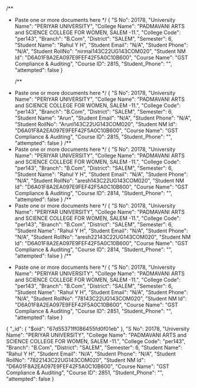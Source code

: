 /\*\*

- Paste one or more documents here
  \*/
  {
  "S No": 20178,
  "University Name": "PERIYAR UNIVERSITY",
  "College Name": "PADMAVANI ARTS and SCIENCE COLLEGE FOR WOMEN, SALEM -11.",
  "College Code": "per143",
  "Branch": "B.Com",
  "District": "SALEM",
  "Semester": 6,
  "Student Name": "Rahul Y H",
  "Student Email": "N/A",
  "Student Phone": "N/A",
  "Student RollNo": "nirmal143C22UG143COM020",
  "Student NM Id": "D6A01F8A2EA097E9FEF42F5A0C10B600",
  "Course Name": "GST Compliance & Auditing",
  "Course ID": 2815,
  "Student_Phone": "",
  "attempted": false
  }

  /\*\*

* Paste one or more documents here
  \*/
  {
  "S No": 20178,
  "University Name": "PERIYAR UNIVERSITY",
  "College Name": "PADMAVANI ARTS and SCIENCE COLLEGE FOR WOMEN, SALEM -11.",
  "College Code": "per143",
  "Branch": "B.Com",
  "District": "SALEM",
  "Semester": 6,
  "Student Name": "Arun",
  "Student Email": "N/A",
  "Student Phone": "N/A",
  "Student RollNo": "Arunl143C22UG143COM020",
  "Student NM Id": "D6A01F8A2EA097E9FEF42F5A0C10B600",
  "Course Name": "GST Compliance & Auditing",
  "Course ID": 2815,
  "Student_Phone": "",
  "attempted": false
  }
  /\*\*
* Paste one or more documents here
  \*/
  {
  "S No": 20178,
  "University Name": "PERIYAR UNIVERSITY",
  "College Name": "PADMAVANI ARTS and SCIENCE COLLEGE FOR WOMEN, SALEM -11.",
  "College Code": "per143",
  "Branch": "B.Com",
  "District": "SALEM",
  "Semester": 6,
  "Student Name": "Rahul Y H",
  "Student Email": "N/A",
  "Student Phone": "N/A",
  "Student RollNo": "aresh143C22UG143COM020",
  "Student NM Id": "D6A01F8A2EA097E9FEF42F5A0C10B600",
  "Course Name": "GST Compliance & Auditing",
  "Course ID": 2814,
  "Student_Phone": "",
  "attempted": false
  }
  /\*\*
* Paste one or more documents here
  \*/
  {
  "S No": 20178,
  "University Name": "PERIYAR UNIVERSITY",
  "College Name": "PADMAVANI ARTS and SCIENCE COLLEGE FOR WOMEN, SALEM -11.",
  "College Code": "per143",
  "Branch": "B.Com",
  "District": "SALEM",
  "Semester": 6,
  "Student Name": "Rahul Y H",
  "Student Email": "N/A",
  "Student Phone": "N/A",
  "Student RollNo": "aresh22143C22UG143COM020",
  "Student NM Id": "D6A01F8A2EA097E9FEF42F5A0C10B600",
  "Course Name": "GST Compliance & Auditing",
  "Course ID": 2814,
  "Student_Phone": "",
  "attempted": false
  }
  /\*\*

- Paste one or more documents here
  \*/
  {
  "S No": 20178,
  "University Name": "PERIYAR UNIVERSITY",
  "College Name": "PADMAVANI ARTS and SCIENCE COLLEGE FOR WOMEN, SALEM -11.",
  "College Code": "per143",
  "Branch": "B.Com",
  "District": "SALEM",
  "Semester": 6,
  "Student Name": "Rahul Y H",
  "Student Email": "N/A",
  "Student Phone": "N/A",
  "Student RollNo": "78143C22UG143COM020",
  "Student NM Id": "D6A01F8A2EA097E9FEF42F5A0C10B600",
  "Course Name": "GST Compliance & Auditing",
  "Course ID": 2851,
  "Student_Phone": "",
  "attempted": false
  }

{
"\_id": {
"$oid": "67d55371ff086455fd0f01eb"
},
"S No": 20178,
"University Name": "PERIYAR UNIVERSITY",
"College Name": "PADMAVANI ARTS and SCIENCE COLLEGE FOR WOMEN, SALEM -11.",
"College Code": "per143",
"Branch": "B.Com",
"District": "SALEM",
"Semester": 6,
"Student Name": "Rahul Y H",
"Student Email": "N/A",
"Student Phone": "N/A",
"Student RollNo": "7822143C22UG143COM020",
"Student NM Id": "D6A01F8A2EA097E9FEF42F5A0C10B600",
"Course Name": "GST Compliance & Auditing",
"Course ID": 2851,
"Student_Phone": "",
"attempted": false
}
